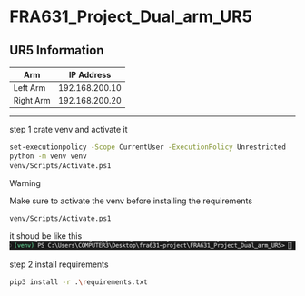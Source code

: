 # FRA631_Project_Dual_arm_UR5
## UR5 Information

| Arm       | IP Address       |
|-----------|------------------|
| Left Arm  | 192.168.200.10   |
| Right Arm | 192.168.200.20   |


---

step 1 crate venv and activate it
```bash
set-executionpolicy -Scope CurrentUser -ExecutionPolicy Unrestricted
python -m venv venv
venv/Scripts/Activate.ps1
```
> [!WARNING]
> Make sure to activate the venv before installing the requirements
> ```bash
> venv/Scripts/Activate.ps1
> ```
> it shoud be like this
> ![bash venv](./images/bash_venv.png)

step 2 install requirements
```bash
pip3 install -r .\requirements.txt
```
